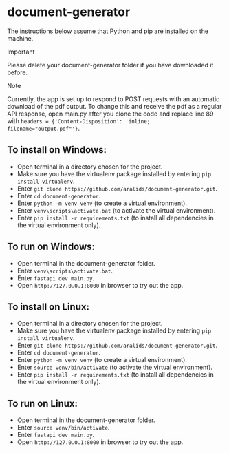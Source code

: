 # document-generator

The instructions below assume that Python and pip are installed on the machine.

> [!IMPORTANT]  
> Please delete your document-generator folder if you have downloaded it before.

> [!NOTE]  
> Currently, the app is set up to respond to POST requests with an automatic download of the pdf output. To change this and receive the pdf as a regular API response, open main.py after you clone the code and replace line 89 with `headers = {'Content-Disposition': 'inline; filename="output.pdf"'}`. 

## To install on Windows:
- Open terminal in a directory chosen for the project.
- Make sure you have the virtualenv package installed by entering `pip install virtualenv`.
- Enter `git clone https://github.com/aralids/document-generator.git`.
- Enter `cd document-generator`.
- Enter `python -m venv venv` (to create a virtual environment).
- Enter `venv\scripts\activate.bat` (to activate the virtual environment).
- Enter `pip install -r requirements.txt` (to install all dependencies in the virtual environment only).

## To run on Windows:
- Open terminal in the document-generator folder.
- Enter `venv\scripts\activate.bat`.
- Enter `fastapi dev main.py`.
- Open `http://127.0.0.1:8000` in browser to try out the app. 

## To install on Linux:
- Open terminal in a directory chosen for the project.
- Make sure you have the virtualenv package installed by entering `pip install virtualenv`.
- Enter `git clone https://github.com/aralids/document-generator.git`.
- Enter `cd document-generator`.
- Enter `python -m venv venv` (to create a virtual environment).
- Enter `source venv/bin/activate` (to activate the virtual environment).
- Enter `pip install -r requirements.txt` (to install all dependencies in the virtual environment only).

## To run on Linux:
- Open terminal in the document-generator folder.
- Enter `source venv/bin/activate`.
- Enter `fastapi dev main.py`.
- Open `http://127.0.0.1:8000` in browser to try out the app. 
